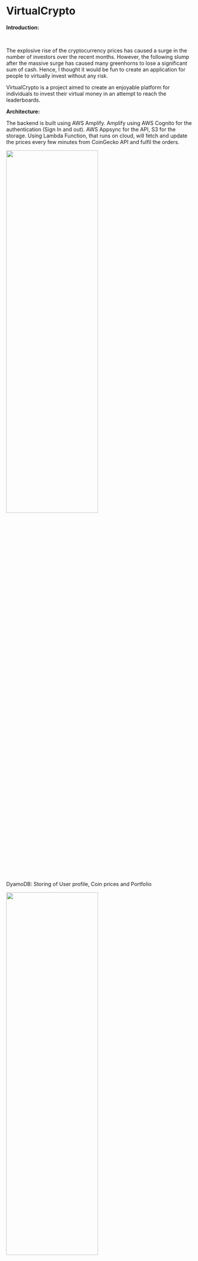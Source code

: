 # VirtualCrypto
<p><strong>Introduction:</strong></p>
<p>&nbsp;</p>
<p><span style="font-weight: 400;">The explosive rise of the cryptocurrency prices has caused a surge in the number of investors over the recent months. However, the following slump after the massive surge has caused many greenhorns to lose a significant sum of cash. Hence, I thought it would be fun to create an application for people to virtually invest without any risk.&nbsp;</span></p>
<p><span style="font-weight: 400;">VirtualCrypto is a project aimed to create an enjoyable platform for individuals to invest their virtual money in an attempt to reach the leaderboards.</span></p>

<p><strong>Architecture:</strong></p>
<p><span style="font-weight: 400;">The backend is built using AWS Amplify. Amplify using AWS Cognito for the authentication (Sign In and out). AWS Appsync for the API, S3 for the storage. Using Lambda Function, that runs on cloud, will fetch and update the prices every few minutes from CoinGecko API and fulfil the orders.


<p align="center">
  </p><img src="https://user-images.githubusercontent.com/64765004/128555597-3a0b558f-09f0-49fd-8dad-93128fc74a87.png" width="70%" height="50%">
  <p><span style="font-weight: 400;">DyamoDB: Storing of User profile, Coin prices and Portfolio </p>
  
  <img src="https://user-images.githubusercontent.com/64765004/128555619-d6fb125c-8710-49e7-bafd-f6db44c667fd.png" width="70%" height="50%">
  <p><span style="font-weight: 400;">AppSync: Queries></p>
  
  <img src="https://user-images.githubusercontent.com/64765004/128555632-8de6ac5e-cf73-4ca3-9641-54d7affb91bc.png" width="70%" height="50%">
  <p><span style="font-weight: 400;">AppSync: Implementing of Schema </span></p>
  
  
![Archi](https://user-images.githubusercontent.com/64765004/128236895-acbf4e28-1997-476c-847f-8c071664b132.png)


<p><strong>Data Model</strong></p>
  
![Data model](https://user-images.githubusercontent.com/64765004/128237598-91f2e95e-890b-463c-96ea-2c92e2260d67.png)

<p><strong>Languages used:</strong></p>
<p><span style="font-weight: 400;">TypeScript</span></p>
<p><span style="font-weight: 400;">Javascript</span></p>
<p>&nbsp;</p>
<p><strong>Package Imports</strong></p>
<p><span style="font-weight: 400;">&lsquo;React&rsquo;</span></p>
<p><span style="font-weight: 400;">&lsquo;React-native&rsquo;</span></p>
<p><span style="font-weight: 400;">&lsquo;React-native-chart-kit&rsquo;</span></p>
<p><span style="font-weight: 400;">&lsquo; aws-amplify&rsquo;</span></p>
<p><span style="font-weight: 400;">&lsquo;@react-navigation/native&rsquo;</span></p>
<p>&nbsp;</p>
<p><strong>Technologies:</strong></p>
<p><span style="font-weight: 400;">Expo&nbsp;</span></p>
<p><span style="font-weight: 400;">React Native</span></p>
<p><span style="font-weight: 400;">AWS (Amplify, Appsync, S3 , Lambda, CloudWatch, DynamoDB)</span></p>
<p><span style="font-weight: 400;">GraphQL</span></p>
<p><br /><br /></p>
<table>
<tbody>
<tr>
<td>
<p><span style="font-weight: 400;">Feature</span></p>
</td>
<td>
<p><span style="font-weight: 400;">Functionality</span></p>
</td>
</tr>
<tr>
<td>
<p><span style="font-weight: 400;">Log In</span></p>
</td>
<td>
<p><span style="font-weight: 400;">Allows User to log in their credentials and sign-in</span></p>
</td>
</tr>
<tr>
<td>
<p><span style="font-weight: 400;">Log Out</span></p>
</td>
<td>
<p><span style="font-weight: 400;">Allows the user to sign out of their app and brings them back to welcome screen</span></p>
</td>
</tr>
<tr>
<td>
<p><span style="font-weight: 400;">Sign Up</span></p>
</td>
<td>
<p><span style="font-weight: 400;">Allows User to create a new account using their Google account</span></p>
</td>
</tr>
<tr>
<td>
<p><span style="font-weight: 400;">Portfolio</span></p>
</td>
<td>
<p><span style="font-weight: 400;">Allows Users to see their current portfolio balance and the coins they hold</span></p>
</td>
</tr>
<tr>
<td>
<p><span style="font-weight: 400;">Market</span></p>
</td>
<td>
<p><span style="font-weight: 400;">Using API from CoinGecko, the app obtains updated prices every Cryptocurrency and show on the market</span></p>
</td>
</tr>
<tr>
<td>
<p><span style="font-weight: 400;">Price Data</span></p>
</td>
<td>
<p><span style="font-weight: 400;">Allows Users to tap on the cryptocurrency and view the charts</span></p>
</td>
</tr>
<tr>
<td>
<p><span style="font-weight: 400;">Price Changes</span></p>
</td>
<td>
<p><span style="font-weight: 400;">Users can view the changes for 1 hour, 1 day, 7 days</span></p>
</td>
</tr>
<tr>
<td>
<p><span style="font-weight: 400;">Buy and Sell Options</span></p>
</td>
<td>
<p><span style="font-weight: 400;">Users will be able to purchase the coin based on their current portfolio balance</span></p>
</td>
</tr>
<tr>
<td>
<p><span style="font-weight: 400;">Rankings</span></p>
</td>
<td>
<p><span style="font-weight: 400;">The leaderboards will show the current ranking of the User amongst other users of the application based on their portfolio balance</span></p>
</td>
</tr>
<tr>
<td>
<p><span style="font-weight: 400;">Profile</span></p>
</td>
<td>
<p><span style="font-weight: 400;">Users are able to sign out through this page or change their profile picture</span></p>
</td>
</tr>
</tbody>
</table>
<p>&nbsp;</p>

  
<p>Application Walkthrough and Screenshots</p>
<p align="center">
  </p><img src="https://user-images.githubusercontent.com/64765004/128239553-ea4d6894-d941-4eeb-a0ce-6410fdd31555.jpg" width="256" height="455">
  <p><span style="font-weight: 400;">Welcome Screen: Signing in with Google as an option</span></p>
  
  <img src="https://user-images.githubusercontent.com/64765004/128558045-6c68e38a-858e-42c3-ab7f-a660f3917234.jpg" width="256" height="455">
  <p><span style="font-weight: 400;">HomeScreen: After logging in, you are able to access the tabs</span></p>
  
  <img src="https://user-images.githubusercontent.com/64765004/128558189-90dfff40-09c2-4987-9399-5ee37b55bde8.jpg" width="256" height="455">
  <p><span style="font-weight: 400;">PortfolioScreen: Showcasing your coins and portfolio balance</span></p>
  
  <img src="https://user-images.githubusercontent.com/64765004/128557848-1d750a4b-843a-455f-bee4-2f5a7a35113f.jpg" width="256" height="455">
  <p><span style="font-weight: 400;">ProfileScreen:User's profile and information </span></p>
  </p>

<p float="left">
  <img src="https://user-images.githubusercontent.com/64765004/128493054-73db9e86-d74b-47c1-9886-1708bc9a4f2f.jpg" width="256" height="455" />
  <img src="https://user-images.githubusercontent.com/64765004/128493079-8ca29df2-4db7-4d05-a9e4-9924e7aab698.jpg" width="256" height="455" />
  <img src="https://user-images.githubusercontent.com/64765004/128552285-49b2d0d0-e8c1-43ab-8225-aefff37a8863.jpg" width="256" height="455" />
  <p><span style="font-weight: 400;">MarketScreen: Using webscraping CoinGecko API and obtaining the prices of the coins, clicking on each individual coins navigates to      PriceDataScreen </span></p>
</p>

<p float="left">
  <img src="https://user-images.githubusercontent.com/64765004/128552551-12456123-e85e-4f2b-b07a-8d32bb0fe05d.jpg" width="256" height="455" />
  <img src="https://user-images.githubusercontent.com/64765004/128552558-6539049b-8429-4042-9594-3ecd1b4fee82.jpg" width="256" height="455" />
  <p><span style="font-weight: 400;">PriceData Screen: The price and chart updates every 5 minutes </span></p>
  <p><span style="font-weight: 400;">Using import {LineChat} from &ldquo;react-native-chart-kit&rdquo; and storing the data into the AWS backend</span></p>
</p>

<p float="left">
  <img src="https://user-images.githubusercontent.com/64765004/128552990-a512faa4-52d6-4205-9891-856703d33bff.jpg" width="256" height="455" />
  <img src="https://user-images.githubusercontent.com/64765004/128552999-3e13d4ca-0246-449e-9140-901524459788.jpg" width="256" height="455" />
  <p>TradingScreen: Buying and selling of coins whcih will be reflected in user's portfolio</p>
 </p>


<p>Special Thanks to notJust.dev</p>
  
